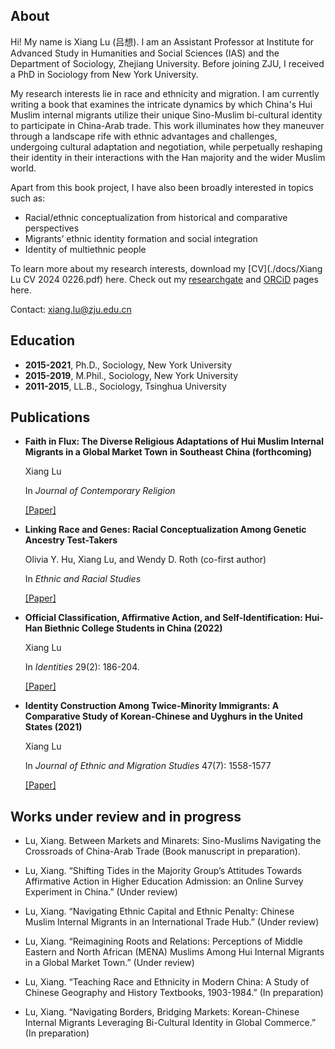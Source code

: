 ## About
Hi! My name is Xiang Lu (吕想). I am an Assistant Professor at Institute for Advanced Study in Humanities and Social Sciences (IAS) and the Department of Sociology, Zhejiang University. Before joining ZJU, I received a PhD in Sociology from New York University.

My research interests lie in race and ethnicity and migration. I am currently writing a book that examines the intricate dynamics by which China's Hui Muslim internal migrants utilize their unique Sino-Muslim bi-cultural identity to participate in China-Arab trade. This work illuminates how they maneuver through a landscape rife with ethnic advantages and challenges, undergoing cultural adaptation and negotiation, while perpetually reshaping their identity in their interactions with the Han majority and the wider Muslim world.

Apart from this book project, I have also been broadly interested in topics such as:

- Racial/ethnic conceptualization from historical and comparative perspectives
- Migrants’ ethnic identity formation and social integration
- Identity of multiethnic people

To learn more about my research interests, download my [CV](./docs/Xiang Lu CV 2024 0226.pdf) here.
Check out my [researchgate](https://www.researchgate.net/profile/Xiang-Lu-35) and [ORCiD](https://orcid.org/0000-0003-4781-1997) pages here.

Contact: xiang.lu@zju.edu.cn


## Education

- **2015-2021**, Ph.D., Sociology, New York University
- **2015-2019**, M.Phil., Sociology, New York University
- **2011-2015**, LL.B., Sociology, Tsinghua University

## Publications
  
- **Faith in Flux: The Diverse Religious Adaptations of Hui Muslim Internal Migrants in a Global Market Town in Southeast China (forthcoming)**

  Xiang Lu

  In *Journal of Contemporary Religion*
  
  [[Paper]](https://www.researchgate.net/publication/377209037_Faith_in_Flux_The_Diverse_Religious_Adaptations_of_Hui_Muslim_Internal_Migrants_in_a_Global_Market_Town_in_Southeast_China)

- **Linking Race and Genes: Racial Conceptualization Among Genetic Ancestry Test-Takers**

  Olivia Y. Hu, Xiang Lu, and Wendy D. Roth (co-first author)

  In *Ethnic and Racial Studies*

  [[Paper]](https://doi.org/10.1080/01419870.2023.2224871)

- **Official Classification, Affirmative Action, and Self-Identification: Hui-Han Biethnic College Students in China (2022)**

  Xiang Lu
  
  In *Identities* 29(2): 186-204.
  
  [[Paper]](https://www.tandfonline.com/doi/abs/10.1080/1070289X.2020.1757249) 

- **Identity Construction Among Twice-Minority Immigrants: A Comparative Study of Korean-Chinese and Uyghurs in the United States (2021)**

  Xiang Lu

  In *Journal of Ethnic and Migration Studies* 47(7): 1558-1577
  
  [[Paper]](https://www.tandfonline.com/doi/abs/10.1080/1369183X.2019.1577725) 

## Works under review and in progress

- Lu, Xiang. Between Markets and Minarets: Sino-Muslims Navigating the Crossroads of China-Arab Trade (Book manuscript in preparation).
  
- Lu, Xiang. “Shifting Tides in the Majority Group’s Attitudes Towards Affirmative Action in Higher Education Admission: an Online Survey Experiment in China.” (Under review)

- Lu, Xiang. “Navigating Ethnic Capital and Ethnic Penalty: Chinese Muslim Internal Migrants in an International Trade Hub.” (Under review)

- Lu, Xiang. “Reimagining Roots and Relations: Perceptions of Middle Eastern and North African (MENA) Muslims Among Hui Internal Migrants in a Global Market Town.” (Under review)

- Lu, Xiang. “Teaching Race and Ethnicity in Modern China: A Study of Chinese Geography and History Textbooks, 1903-1984.” (In preparation)
  
- Lu, Xiang. “Navigating Borders, Bridging Markets: Korean-Chinese Internal Migrants Leveraging Bi-Cultural Identity in Global Commerce.” (In preparation)




